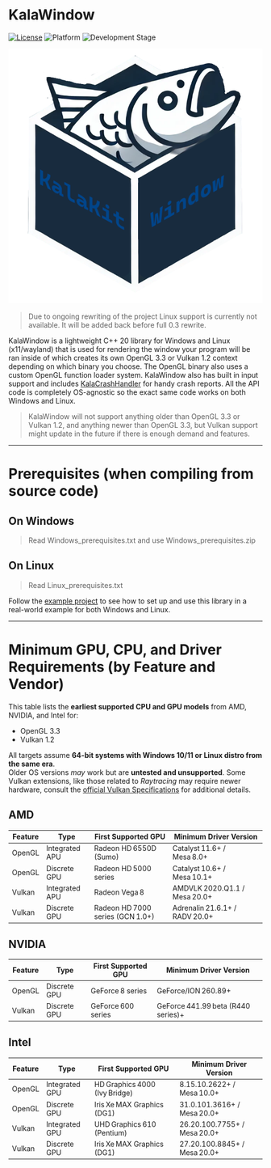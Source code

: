 # KalaWindow

[![License](https://img.shields.io/badge/license-Zlib-blue)](LICENSE.md)
![Platform](https://img.shields.io/badge/platform-Windows%20%7C%20Linux-brightgreen)
![Development Stage](https://img.shields.io/badge/development-Alpha-yellow)

![Logo](logo.png)

> Due to ongoing rewriting of the project Linux support is currently not available. It will be added back before full 0.3 rewrite. 

KalaWindow is a lightweight C++ 20 library for Windows and Linux (x11/wayland) that is used for rendering the window your program will be ran inside of which creates its own OpenGL 3.3 or Vulkan 1.2 context depending on which binary you choose. The OpenGL binary also uses a custom OpenGL function loader system. KalaWindow also has built in input support and includes [KalaCrashHandler](https://github.com/KalaKit/KalaCrashHandler) for handy crash reports. All the API code is completely OS-agnostic so the exact same code works on both Windows and Linux.

> KalaWindow will not support anything older than OpenGL 3.3 or Vulkan 1.2, and anything newer than OpenGL 3.3, but Vulkan support might update in the future if there is enough demand and features.

---

# Prerequisites (when compiling from source code)

## On Windows

> Read Windows_prerequisites.txt and use Windows_prerequisites.zip

## On Linux

> Read Linux_prerequisites.txt

Follow the [example project](https://github.com/KalaKit/KalaTestProject) to see how to set up and use this library in a real-world example for both Windows and Linux.

---

# Minimum GPU, CPU, and Driver Requirements (by Feature and Vendor)

This table lists the **earliest supported CPU and GPU models** from AMD, NVIDIA, and Intel for:

- OpenGL 3.3
- Vulkan 1.2

All targets assume **64-bit systems with Windows 10/11 or Linux distro from the same era**.  
Older OS versions *may* work but are **untested and unsupported**.
Some Vulkan extensions, like those related to *Raytracing* may require newer hardware, consult the [official Vulkan Specifications](https://registry.khronos.org/vulkan/specs/latest/html/vkspec.html) for additional details.

## AMD

| Feature | Type           | First Supported GPU              | Minimum Driver Version         |
|---------|----------------|----------------------------------|--------------------------------|
| OpenGL  | Integrated APU | Radeon HD 6550D (Sumo)           | Catalyst 11.6+    / Mesa 8.0+  |
| OpenGL  | Discrete GPU   | Radeon HD 5000 series            | Catalyst 10.6+    / Mesa 10.1+ |
| Vulkan  | Integrated APU | Radeon Vega 8                    | AMDVLK 2020.Q1.1  / Mesa 20.0+ |
| Vulkan  | Discrete GPU   | Radeon HD 7000 series (GCN 1.0+) | Adrenalin 21.6.1+ / RADV 20.0+ |

## NVIDIA

| Feature | Type         | First Supported GPU | Minimum Driver Version             |
|---------|--------------|---------------------|------------------------------------|
| OpenGL  | Discrete GPU | GeForce 8 series    | GeForce/ION 260.89+                |
| Vulkan  | Discrete GPU | GeForce 600 series  | GeForce 441.99 beta (R440 series)+ |

## Intel

| Feature | Type           | First Supported GPU           | Minimum Driver Version       |
|---------|----------------|-------------------------------|------------------------------|
| OpenGL  | Integrated GPU | HD Graphics 4000 (Ivy Bridge) | 8.15.10.2622+   / Mesa 10.0+ |
| OpenGL  | Discrete GPU   | Iris Xe MAX Graphics (DG1)    | 31.0.101.3616+  / Mesa 20.0+ |
| Vulkan  | Integrated GPU | UHD Graphics 610 (Pentium)    | 26.20.100.7755+ / Mesa 20.0+ |
| Vulkan  | Discrete GPU   | Iris Xe MAX Graphics (DG1)    | 27.20.100.8845+ / Mesa 20.0+ |
